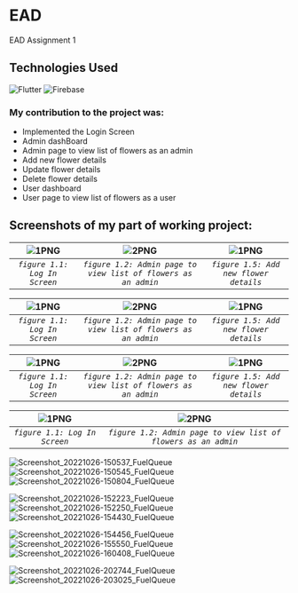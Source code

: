 # EAD
EAD Assignment 1

## Technologies Used

![Flutter](https://img.shields.io/badge/Flutter-%2302569B.svg?style=for-the-badge&logo=Flutter&logoColor=white)
![Firebase](https://img.shields.io/badge/firebase-%23039BE5.svg?style=for-the-badge&logo=firebase)

### My contribution to the project was:
- Implemented the Login Screen
- Admin dashBoard
- Admin page to view list of flowers as an admin
- Add new flower details
- Update flower details
- Delete flower details
- User dashboard
- User page to view list of flowers as a user

## Screenshots of my part of working project:

| <img alt="1PNG" src="https://user-images.githubusercontent.com/57215584/205432200-e9c494ce-f05c-467a-a58d-24822724ac36.jpg"> | <img  alt="2PNG" a src="https://user-images.githubusercontent.com/57215584/205432204-b991bdc5-fcd2-4fb6-9c19-7a38ba4ca934.jpg"> | <img alt="1PNG" src="https://user-images.githubusercontent.com/57215584/205432207-28f39063-7955-4a08-82f6-d97dace94c05.jpg">
|:--:|:--:|:--:|
| *`figure 1.1: Log In Screen`* | *`figure 1.2: Admin page to view list of flowers as an admin`* | *`figure 1.5: Add new flower details`* |

| <img alt="1PNG" src="https://user-images.githubusercontent.com/57215584/205432211-44dac03f-9d91-4759-b3f8-95ef0be520de.jpg"> | <img  alt="2PNG" a src="https://user-images.githubusercontent.com/57215584/205432215-c2612e35-388c-4fd4-baae-6a3362e5732a.jpg"> | <img alt="1PNG" src="https://user-images.githubusercontent.com/57215584/205432218-45c4923f-3a78-4db1-b390-0c20821a4e3a.jpg">
|:--:|:--:|:--:|
| *`figure 1.1: Log In Screen`* | *`figure 1.2: Admin page to view list of flowers as an admin`* | *`figure 1.5: Add new flower details`* |

| <img alt="1PNG" src="https://user-images.githubusercontent.com/57215584/205432222-1254e51a-3359-4faa-990c-bda818a4b358.jpg"> | <img  alt="2PNG" a src="https://user-images.githubusercontent.com/57215584/205432226-ff676c00-7149-4740-ba05-2b01fd96b1af.jpg"> | <img alt="1PNG" src="https://user-images.githubusercontent.com/57215584/205432230-d5a963c5-3c7e-43df-b502-d05c918d7581.jpg">
|:--:|:--:|:--:|
| *`figure 1.1: Log In Screen`* | *`figure 1.2: Admin page to view list of flowers as an admin`* | *`figure 1.5: Add new flower details`* |

| <img alt="1PNG" src="https://user-images.githubusercontent.com/57215584/205432234-4a56ca63-43c4-46c1-a658-331b2fe701d9.jpg"> | <img  alt="2PNG" a src="https://user-images.githubusercontent.com/57215584/205432237-c39587ba-8560-4647-b1b4-4c5eff65a7bb.jpg"> 
|:--:|:--:|
| *`figure 1.1: Log In Screen`* | *`figure 1.2: Admin page to view list of flowers as an admin`* |

![Screenshot_20221026-150537_FuelQueue](https://user-images.githubusercontent.com/57215584/205432200-e9c494ce-f05c-467a-a58d-24822724ac36.jpg)
![Screenshot_20221026-150545_FuelQueue](https://user-images.githubusercontent.com/57215584/205432204-b991bdc5-fcd2-4fb6-9c19-7a38ba4ca934.jpg)
![Screenshot_20221026-150804_FuelQueue](https://user-images.githubusercontent.com/57215584/205432207-28f39063-7955-4a08-82f6-d97dace94c05.jpg)

![Screenshot_20221026-152223_FuelQueue](https://user-images.githubusercontent.com/57215584/205432211-44dac03f-9d91-4759-b3f8-95ef0be520de.jpg)
![Screenshot_20221026-152250_FuelQueue](https://user-images.githubusercontent.com/57215584/205432215-c2612e35-388c-4fd4-baae-6a3362e5732a.jpg)
![Screenshot_20221026-154430_FuelQueue](https://user-images.githubusercontent.com/57215584/205432218-45c4923f-3a78-4db1-b390-0c20821a4e3a.jpg)

![Screenshot_20221026-154456_FuelQueue](https://user-images.githubusercontent.com/57215584/205432222-1254e51a-3359-4faa-990c-bda818a4b358.jpg)
![Screenshot_20221026-155550_FuelQueue](https://user-images.githubusercontent.com/57215584/205432226-ff676c00-7149-4740-ba05-2b01fd96b1af.jpg)
![Screenshot_20221026-160408_FuelQueue](https://user-images.githubusercontent.com/57215584/205432230-d5a963c5-3c7e-43df-b502-d05c918d7581.jpg)

![Screenshot_20221026-202744_FuelQueue](https://user-images.githubusercontent.com/57215584/205432234-4a56ca63-43c4-46c1-a658-331b2fe701d9.jpg)
![Screenshot_20221026-203025_FuelQueue](https://user-images.githubusercontent.com/57215584/205432237-c39587ba-8560-4647-b1b4-4c5eff65a7bb.jpg)
